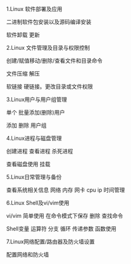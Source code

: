 1.Linux 软件部署及应用

二进制软件包安装以及源码编译安装

软件卸载 更新

2.Linux 文件管理及目录与权限控制

创建/赋值移动/删除/查看文件和目录命令

文件压缩 解压

软链接 硬链接。更改目录或文件权限

3.Linux用户与用户组管理

单个 批量添加(删除)用户

添加 删除 用户组

4.Linux进程与磁盘管理

创建进程 查看进程 杀死进程

查看磁盘使用 挂载

5.Linux日常管理与备份

查看系统相关信息 网络 内存 网卡 cpu ip 时间管理

6.Linux Shell及vi/vim使用

vi/vim 简单使用 在命令模式下保存 删除 查找命令

Shell变量 运算符 分支 循环 传递参数 函数使用

7.Linux网络配置/路由器及防火墙设置

配置网络和防火墙